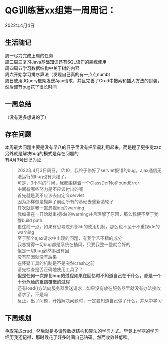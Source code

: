 # QG训练营xx组第一周周记：
2022年4月4日  
## 生活随记
周一尽力完成上周的任务  
周二周三复习Java基础知识还有SQL语句的熟练使用  
周四周五学习数据结构中关于树的内容  
周六开始学习排序算法（发现自己真的有一点点numb）  
周日使用JQuery框架发送Ajax请求，并且完善了Crud中搜索和插入方法的封装，然后调节bug花了很长时间  
## 一周总结
（没有更多想说的了）
## 存在问题
本周最大问题主要是没有早八的日子里没有把早晨利用起来，而是睡了更多觉zzz  
另外就是解决bug的模式是存在问题的  
有4月3号日记为证  

>2022年4月3日周日，17:10，我终于修好了servlet报错的bug，ajax通信无法运行的bug也有头绪了。  
可是，3小时的时间，我都围绕着一个ClassDefNotFoundError  
中间有哪些努力是不应该付出的呢  
首先就是我不应该去自定义servlet  
因为那样做是抛弃了前面所有的基础去重新造轮子  
其次就是我一直忽视ide的warning  
我如果在一开始就重视ide的warning并且理解了原因，那么我便不至于犹豫build path  
更往前一点，如果有思考过外部lib的使用机制，那么也不至于不重视ide的warning  
至于那个ajax请求中出现的问题，有我学艺不精的成分  
我总觉得一切bug都是系统在抽风，只要我整一整就会好的    
但是一切bug必然事出有因  
没有前因就没有后果  
在怀疑工具的机制是不是突然crash之前  
请先检查是否正确地使用工具了？  
**但是任何一次修复bug的过程如果在回忆时不知道自己在干什么，都是一个十分危险的重蹈覆辙的过程**  
还有load()方法向服务器发送请求，如果没有放在服务器里就没有办法接收请求了，不是吗  
反正，出了问题，开始解决问题时，一定要知道自己做了什么，并从中学习  

## 下周规划
争取完成crud，然后就是多请教数据结构和算法的学习方式。毕竟上学期的学习经历我还记得，那时候花了好多时间自己钻研。然而收效甚低唉。  